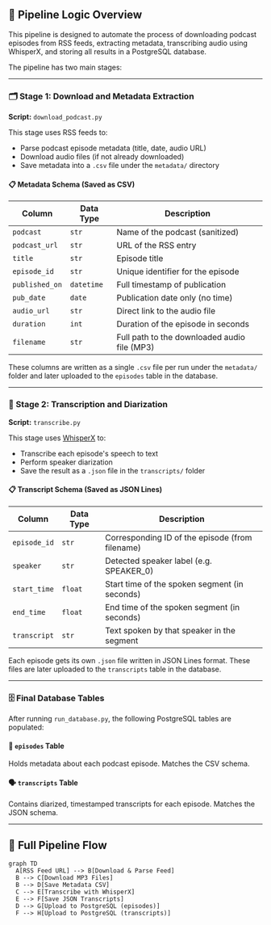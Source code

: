 ## 🔄 Pipeline Logic Overview

This pipeline is designed to automate the process of downloading podcast episodes from RSS feeds, extracting metadata, transcribing audio using WhisperX, and storing all results in a PostgreSQL database.

The pipeline has two main stages:

---

### 🗂️ Stage 1: Download and Metadata Extraction

**Script:** `download_podcast.py`

This stage uses RSS feeds to:
- Parse podcast episode metadata (title, date, audio URL)
- Download audio files (if not already downloaded)
- Save metadata into a `.csv` file under the `metadata/` directory

#### 📋 Metadata Schema (Saved as CSV)

| Column         | Data Type   | Description                                       |
|----------------|-------------|---------------------------------------------------|
| `podcast`      | `str`       | Name of the podcast (sanitized)                  |
| `podcast_url`  | `str`       | URL of the RSS entry                             |
| `title`        | `str`       | Episode title                                    |
| `episode_id`   | `str`       | Unique identifier for the episode                |
| `published_on` | `datetime`  | Full timestamp of publication                    |
| `pub_date`     | `date`      | Publication date only (no time)                  |
| `audio_url`    | `str`       | Direct link to the audio file                    |
| `duration`     | `int`       | Duration of the episode in seconds               |
| `filename`     | `str`       | Full path to the downloaded audio file (MP3)     |

These columns are written as a single `.csv` file per run under the `metadata/` folder and later uploaded to the `episodes` table in the database.

---

### 🧠 Stage 2: Transcription and Diarization

**Script:** `transcribe.py`

This stage uses [WhisperX](https://github.com/m-bain/whisperx) to:
- Transcribe each episode's speech to text
- Perform speaker diarization
- Save the result as a `.json` file in the `transcripts/` folder

#### 📋 Transcript Schema (Saved as JSON Lines)

| Column         | Data Type   | Description                                      |
|----------------|-------------|--------------------------------------------------|
| `episode_id`   | `str`       | Corresponding ID of the episode (from filename)  |
| `speaker`      | `str`       | Detected speaker label (e.g. SPEAKER_0)         |
| `start_time`   | `float`     | Start time of the spoken segment (in seconds)   |
| `end_time`     | `float`     | End time of the spoken segment (in seconds)     |
| `transcript`   | `str`       | Text spoken by that speaker in the segment      |

Each episode gets its own `.json` file written in JSON Lines format. These files are later uploaded to the `transcripts` table in the database.

---

### 🗄️ Final Database Tables

After running `run_database.py`, the following PostgreSQL tables are populated:

#### 🧾 `episodes` Table

Holds metadata about each podcast episode. Matches the CSV schema.

#### 🗣️ `transcripts` Table

Contains diarized, timestamped transcripts for each episode. Matches the JSON schema.

---

## 🔁 Full Pipeline Flow

```mermaid
graph TD
  A[RSS Feed URL] --> B[Download & Parse Feed]
  B --> C[Download MP3 Files]
  B --> D[Save Metadata CSV]
  C --> E[Transcribe with WhisperX]
  E --> F[Save JSON Transcripts]
  D --> G[Upload to PostgreSQL (episodes)]
  F --> H[Upload to PostgreSQL (transcripts)]
